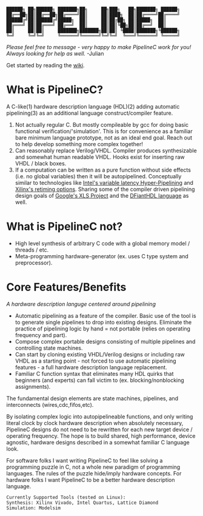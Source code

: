 ```
██████╗ ██╗██████╗ ███████╗██╗     ██╗███╗   ██╗███████╗ ██████╗
██╔══██╗██║██╔══██╗██╔════╝██║     ██║████╗  ██║██╔════╝██╔════╝
██████╔╝██║██████╔╝█████╗  ██║     ██║██╔██╗ ██║█████╗  ██║     
██╔═══╝ ██║██╔═══╝ ██╔══╝  ██║     ██║██║╚██╗██║██╔══╝  ██║     
██║     ██║██║     ███████╗███████╗██║██║ ╚████║███████╗╚██████╗
╚═╝     ╚═╝╚═╝     ╚══════╝╚══════╝╚═╝╚═╝  ╚═══╝╚══════╝ ╚═════╝
```

*Please feel free to message - very happy to make PipelineC work for you! Always looking for help as well.* -Julian

Get started by reading the [wiki](https://github.com/JulianKemmerer/PipelineC/wiki).

# What is PipelineC?

A C-like(1) hardware description language (HDL)(2) adding automatic pipelining(3) as an additional language construct/compiler feature.

1. Not actually regular C. But mostly compileable by gcc for doing basic functional verification/'simulation'.
   This is for convenience as a familiar bare minimum language prototype, not as an ideal end goal. Reach out to help develop something more complex together!
2. Can reasonably replace Verilog/VHDL. Compiler produces synthesizable and somewhat human readable VHDL. Hooks exist for inserting raw VHDL / black boxes.
3. If a computation can be written as a pure function without side effects (i.e. no global variables) then it will be autopipelined. 
   Conceptually similar to technologies like [Intel's variable latency Hyper-Pipelining](https://www.intel.com/content/www/us/en/programmable/documentation/jbr1444752564689.html#esc1445881961208)
   and [Xilinx's retiming options](https://www.xilinx.com/support/answers/65410.html). 
   Sharing some of the compiler driven pipelining design goals of [Google's XLS Project](https://google.github.io/xls/) and the [DFiantHDL language](https://dfianthdl.github.io/) as well.


# What is PipelineC not?

* High level synthesis of arbitrary C code with a global memory model / threads / etc.
* Meta-programming hardware-generator (ex. uses C type system and preprocessor).

# Core Features/Benefits

_A hardware description languge centered around pipelining_

* Automatic pipelining as a feature of the compiler. Basic use of the tool is to generate single pipelines to drop into existing designs. Eliminate the practice of pipelining logic by hand = not portable (relies on operating frequency and part).
* Compose complex portable designs consisting of multiple pipelines and controlling state machines.
* Can start by cloning existing VHDL/Verilog designs or including raw VHDL as a starting point - not forced to use automatic pipelining features - a full hardware description language replacement.
* Familiar C function syntax that eliminates many HDL quirks that beginners (and experts) can fall victim to (ex. blocking/nonblocking assignments).

The fundamental design elements are state machines, pipelines, and interconnects (wires,cdc,fifos,etc).

By isolating complex logic into autopipelineable functions, and only writing literal clock by clock hardware description when absolutely necessary, PipelineC designs do not need to be rewritten for each new target device / operating frequency. The hope is to build shared, high performance, device agnostic, hardware designs described in a somewhat familiar C language look.

For software folks I want writing PipelineC to feel like solving a programming puzzle in C, not a whole new paradigm of programming languages.
The rules of the puzzle hide/imply hardware concepts. For hardware folks I want PipelineC to be a better hardware description language.

```
Currently Supported Tools (tested on Linux):
Synthesis: Xilinx Vivado, Intel Quartus, Lattice Diamond
Simulation: Modelsim
```
